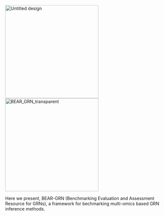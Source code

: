 <img width="300" height="300" alt="Untitled design" src="https://github.com/user-attachments/assets/fc550e11-42ee-46e8-804c-904d90231fc7" />
<img width="300" height="300" alt="BEAR_GRN_transparent" src="https://github.com/user-attachments/assets/bffd1118-3e93-4ad8-a4dc-224a1b0283bc" />

Here we present, BEAR-GRN (Benchmarking Evaluation and Assessment Resource for GRNs), a framework for bechmarking multi-omics based GRN inference methods.  
